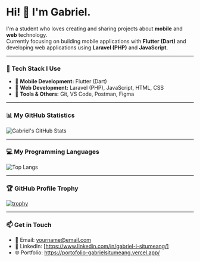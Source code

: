# Hi! 👋 I'm Gabriel.

I'm a student who loves creating and sharing projects about **mobile** and **web** technology.  
Currently focusing on building mobile applications with **Flutter (Dart)** and developing web applications using **Laravel (PHP)** and **JavaScript**.

---

### 🚀 Tech Stack I Use
- 🔹 **Mobile Development:** Flutter (Dart)
- 🔹 **Web Development:** Laravel (PHP), JavaScript, HTML, CSS
- 🔹 **Tools & Others:** Git, VS Code, Postman, Figma

---

### 📊 My GitHub Statistics
![Gabriel's GitHub Stats](https://github-readme-stats.vercel.app/api?username=GabrielSitumeang&show_icons=true&theme=dark&rank_icon=github&hide_title=true)

---

### 💻 My Programming Languages
![Top Langs](https://github-readme-stats.vercel.app/api/top-langs/?username=GabrielSitumeang&layout=compact&theme=dark)

---

### 🏆 GitHub Profile Trophy
[![trophy](https://github-profile-trophy.vercel.app/?username=GabrielSitumeang&theme=onedark&row=1)](https://github.com/ryo-ma/github-profile-trophy)

---

### 📫 Get in Touch
- 📧 Email: yourname@email.com
- 💼 LinkedIn: [https://www.linkedin.com/in/gabriel-i-situmeang/]
- 🌐 Portfolio: https://portofolio-gabrielsitumeang.vercel.app/

